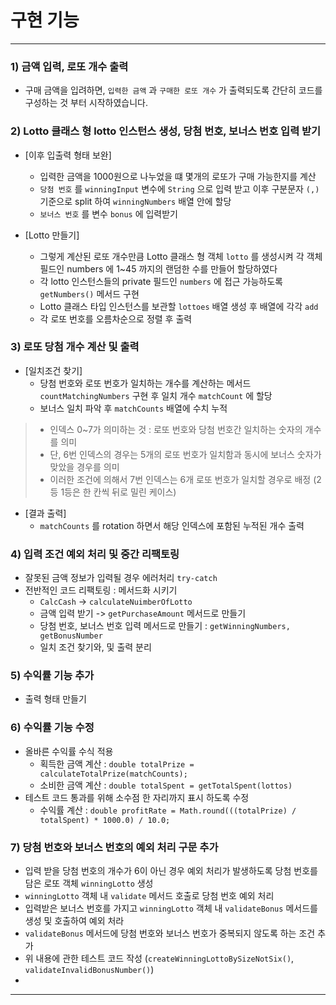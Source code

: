 # 구현 기능

---

### 1) 금액 입력, 로또 개수 출력
- 구매 금액을 입려하면, `입력한 금액` 과 `구매한 로또 개수` 가 출력되도록 간단히 코드를 구성하는 것 부터 시작하였습니다.

### 2) Lotto 클래스 형 lotto 인스턴스 생성, 당첨 번호, 보너스 번호 입력 받기
- [이후 입출력 형태 보완]
    - 입력한 금액을 1000원으로 나누었을 떄 몇개의 로또가 구매 가능한지를 계산
    - `당첨 번호` 를 `winningInput` 변수에 `String` 으로 입력 받고 이후 구분문자 `(,)` 기준으로 split 하여 `winningNumbers` 배열 안에 할당
    - `보너스 번호` 를 변수 `bonus` 에 입력받기

- [Lotto 만들기]
    - 그렇게 계산된 로또 개수만큼 Lotto 클래스 형 객체 `lotto` 를 생성시켜 각 객체 필드인 numbers 에 1~45 까지의 랜덤한 수를 만들어 할당하였다
    - 각 lotto 인스턴스들의 private 필드인 `numbers` 에 접근 가능하도록 `getNumbers()` 메서드 구현
    - Lotto 클래스 타입 인스턴스를 보관할 `lottoes` 배열 생성 후 배열에 각각 `add`
    - 각 로또 번호를 오름차순으로 정렬 후 출력

### 3) 로또 당첨 개수 계산 및 출력
- [일치조건 찾기]
    - 당첨 번호와 로또 번호가 일치하는 개수를 계산하는 메서드 `countMatchingNumbers` 구현 후 일치 개수 `matchCount` 에 할당
    - 보너스 일치 파악 후 `matchCounts` 배열에 수치 누적
>- 인덱스 0~7가 의미하는 것 : 로또 번호와 당첨 번호간 일치하는 숫자의 개수를 의미
>- 단, 6번 인덱스의 경우는 5개의 로또 번호가 일치함과 동시에 보너스 숫자가 맞았을 경우를 의미
>- 이러한 조건에 의해서 7번 인덱스는 6개 로또 번호가 일치할 경우로 배정 (2등 1등은 한 칸씩 뒤로 밀린 케이스)
-  [결과 출력]
    - `matchCounts` 를 rotation 하면서 해당 인덱스에 포함된 누적된 개수 출력



### 4) 입력 조건 예외 처리 및 중간 리팩토링
- 잘못된 금액 정보가 입력될 경우 에러처리 `try-catch`
- 전반적인 코드 리팩토링 : 메서드화 시키기
    - `CalcCash` -> `calculateNuimberOfLotto`
    - 금액 입력 받기 -> `getPurchaseAmount` 메서드로 만들기
    - 당첨 번호, 보너스 번호 입력 메서드로 만들기 : `getWinningNumbers, getBonusNumber`
    - 일치 조건 찾기와, 및 출력 분리

### 5) 수익률 기능 추가
- 출력 형태 만들기

### 6) 수익률 기능 수정
- 올바른 수익률 수식 적용
    - 획득한 금액 계산 : `double totalPrize = calculateTotalPrize(matchCounts);`
    - 소비한 금액 계산 : `double totalSpent = getTotalSpent(lottos)`
- 테스트 코드 통과를 위해 소수점 한 자리까지 표시 하도록 수정
    - 수익률 계산 : `double profitRate = Math.round(((totalPrize) / totalSpent) * 1000.0) / 10.0;`


### 7) 당첨 번호와 보너스 번호의 예외 처리 구문 추가
- 입력 받을 당첨 번호의 개수가 6이 아닌 경우 예외 처리가 발생하도록 당첨 번호를 담은 로또 객체 `winningLotto` 생성
- `winningLotto` 객체 내 `validate` 메서드 호출로 당첨 번호 예외 처리
- 입력받은 보너스 번호를 가지고 `winningLotto` 객체 내 `validateBonus` 메서드를 생성 및 호출하여 예외 처라
- `validateBonus` 메서드에 당첨 번호와 보너스 번호가 중복되지 않도록 하는 조건 추가
- 위 내용에 관한 테스트 코드 작성 (`createWinningLottoBySizeNotSix()`, `validateInvalidBonusNumber()`)
- 
--- 

